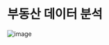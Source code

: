 # 부동산 데이터 분석
![image](https://github.com/als63tjd68/Real-estate-data-analysis/assets/139251136/c225f49f-529d-47a1-b7db-2ea279719969)
